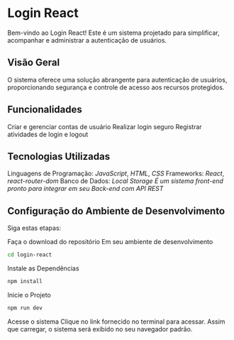 # Login React

Bem-vindo ao Login React! Este é um sistema projetado para simplificar, acompanhar e administrar a autenticação de usuários.

## Visão Geral

O sistema oferece uma solução abrangente para autenticação de usuários, proporcionando segurança e controle de acesso aos recursos protegidos.

## Funcionalidades

Criar e gerenciar contas de usuário
Realizar login seguro
Registrar atividades de login e logout

## Tecnologias Utilizadas

Linguagens de Programação: _JavaScript_, _HTML_, _CSS_
Frameworks: _React_, _react-router-dom_
Banco de Dados: _Local Storage_
_É um sistema front-end pronto para integrar em seu Back-end com API REST_

## Configuração do Ambiente de Desenvolvimento

Siga estas etapas:

Faça o download do repositório
Em seu ambiente de desenvolvimento

```bash
cd login-react
```

Instale as Dependências

```bash
npm install
```

Inicie o Projeto

```bash
npm run dev
```

Acesse o sistema
Clique no link fornecido no terminal para acessar.
Assim que carregar, o sistema será exibido no seu navegador padrão.
